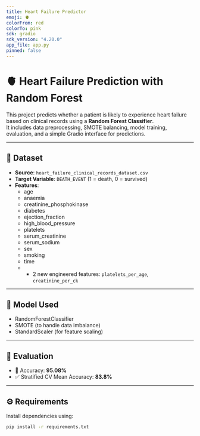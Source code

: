 ```yaml
---
title: Heart Failure Predictor
emoji: 🫀
colorFrom: red
colorTo: pink
sdk: gradio
sdk_version: "4.20.0"
app_file: app.py
pinned: false
---
```


# 🫀 Heart Failure Prediction with Random Forest

This project predicts whether a patient is likely to experience heart failure based on clinical records using a **Random Forest Classifier**.  
It includes data preprocessing, SMOTE balancing, model training, evaluation, and a simple Gradio interface for predictions.

---

## 📁 Dataset

- **Source**: `heart_failure_clinical_records_dataset.csv`
- **Target Variable**: `DEATH_EVENT` (1 = death, 0 = survived)
- **Features**:
  - age
  - anaemia
  - creatinine_phosphokinase
  - diabetes
  - ejection_fraction
  - high_blood_pressure
  - platelets
  - serum_creatinine
  - serum_sodium
  - sex
  - smoking
  - time
  - + 2 new engineered features: `platelets_per_age`, `creatinine_per_ck`

---

## 🧠 Model Used

- RandomForestClassifier
- SMOTE (to handle data imbalance)
- StandardScaler (for feature scaling)

---

## 🧪 Evaluation

- 🎯 Accuracy: **95.08%**
- ✅ Stratified CV Mean Accuracy: **83.8%**

---

## ⚙️ Requirements

Install dependencies using:

```bash
pip install -r requirements.txt
